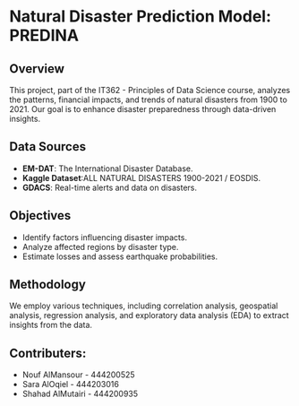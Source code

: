 # Natural Disaster Prediction Model: PREDINA

## Overview

This project, part of the IT362 - Principles of Data Science course, analyzes the patterns, financial impacts, and trends of natural disasters from 1900 to 2021. Our goal is to enhance disaster preparedness through data-driven insights.

## Data Sources

- **EM-DAT**: The International Disaster Database.
- **Kaggle Dataset**:ALL NATURAL DISASTERS 1900-2021 / EOSDIS.
- **GDACS**: Real-time alerts and data on disasters.

## Objectives

- Identify factors influencing disaster impacts.
- Analyze affected regions by disaster type.
- Estimate losses and assess earthquake probabilities.

## Methodology

We employ various techniques, including correlation analysis, geospatial analysis, regression analysis, and exploratory data analysis (EDA) to extract insights from the data.

## Contributers:
- Nouf AlMansour - 444200525
- Sara AlOqiel - 444203016 
- Shahad AlMutairi - 444200935 

